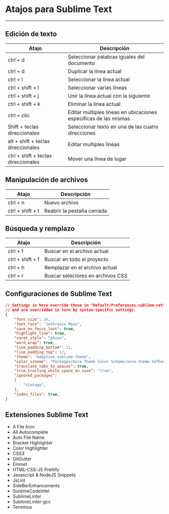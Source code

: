 # Atajos para Sublime Text

---
## Edición de texto

| **Atajo**                           | **Descripción**                                                  |
| ----------------------------------- | ---------------------------------------------------------------- |
| ctrl + d                            | Seleccionar palabras iguales del documento                       |
| ctrl + d                            | Duplicar la línea actual                                         |
| ctrl + l                            | Seleccionar la línea actual                                      |
| ctrl + shift + l                    | Seleccionar varias líneas                                        |
| ctrl + shift + j                    | Unir la línea actual con la siguiente                            |
| ctrl + shift + k                    | Eliminar la línea actual                                         |
| ctrl + clic                         | Editar múltiples líneas en ubicaciones específicas de las mismas |
| Shift + teclas direccionales        | Seleccionar texto en una de las cuatro direcciones               |
| alt + shift + teclas direccionales  | Editar multiples líneas                                          |
| ctrl + shift + teclas direccionales | Mover una línea de lugar                                         |

## Manipulación de archivos

| Atajo            | Descripción                |
| ---------------- | -------------------------- |
| ctrl + n         | Nuevo archivo              |
| ctrl + shift + t | Reabrir la pestaña cerrada |

## Búsqueda y remplazo

| Atajo            | Descripción                       |
| ---------------- | --------------------------------- |
| ctrl + f         | Buscar en el archivo actual       |
| ctrl + shift + f | Buscar en todo el proyecto        |
| ctrl + h         | Remplazar en el archivo actual    |
| ctrl + r         | Buscar selectores en archivos CSS |

## Configuraciones de Sublime Text
```json
// Settings in here override those in "Default/Preferences.sublime-settings",
// and are overridden in turn by syntax-specific settings.
{
	"font_size": 16,
	"font_face": "Jetbrains Mono",
	"save_on_focus_lost": true,
	"highlight_line": true,
	"caret_style": "phase",
	"word_wrap": true,
	"line_padding_bottom": 12,
	"line_padding_top": 12,
	"theme": "Adaptive.sublime-theme",
	"color_scheme": "Packages/Aura Theme Color Scheme/aura-theme.tmTheme",
	"translate_tabs_to_spaces": true,
	"trim_trailing_white_space_on_save": "true",
	"ignored_packages":
	[
		"Vintage",
	],
	"index_files": true,
}
```

## Extensiones Sublime Text

- A File Icon
- All Autocomplete
- Auto File Name
- Bracket Highlighter
- Color Highlighter
- CSS3
- GitGutter
- Emmet
- HTML-CSS-JS Prettify
- Javascript & NodeJS Snippets
- JsLint
- SideBarEnhancements
- SunlimeCodeIntel
- SublimeLinter
- SublimeLinter-gcc
- Terminus